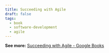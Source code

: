 ```yaml
---
title: Succeeding with Agile
draft: false
tags:
  - book
  - software-development
  - agile
---
```

**See more:** [Succeeding with Agile - Google Books](https://www.google.com.br/books/edition/Succeeding_with_Agile/8IglA6i_JwAC?hl=pt-BR&gbpv=0)
